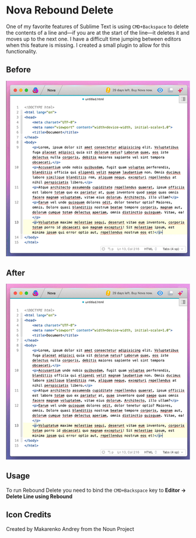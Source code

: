 # Nova Rebound Delete

One of my favorite features of Sublime Text is using `CMD+Backspace` to delete the contents of a line and—if you are at the start of the line—it deletes it and moves up to the next one. I have a difficult time jumping between editors when this feature is missing. I created a small plugin to allow for this functionality.

## Before
<img src="https://github.com/aaronbushnell/nova-rebound-delete/raw/main/Images/before.gif">

## After
<img src="https://github.com/aaronbushnell/nova-rebound-delete/raw/main/Images/after.gif">

## Usage

To run Rebound Delete you need to bind the `CMD+Backspace` key to **Editor → Delete Line using Rebound**

## Icon Credits

Created by Makarenko Andrey from the Noun Project
